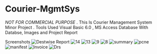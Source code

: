 # Courier-MgmtSys

*NOT FOR COMMERCIAL PURPOSE* .
This Is Courier Management System Minor Project . 
Tools Used Visual Basic 6.0  , MS Access Database 
With Databse, Images and Project Report 


Screenshots
![Destwise Report](https://github.com/arihantjain-aj/Courier-MgmtSys/assets/121403074/15226fc5-f1ed-43e2-a23b-c8fd64bae153)
![14](https://github.com/arihantjain-aj/Courier-MgmtSys/assets/121403074/bb17205b-c54b-443a-854a-8864cfd57533)
![13](https://github.com/arihantjain-aj/Courier-MgmtSys/assets/121403074/8f87abd0-54d1-4e1b-9b95-c1456ff119bf)
![9](https://github.com/arihantjain-aj/Courier-MgmtSys/assets/121403074/730d1ee6-cf70-47e8-8cfe-fa185ab52cb7)
![8](https://github.com/arihantjain-aj/Courier-MgmtSys/assets/121403074/00c3c4e8-c924-4460-a8af-5b11cc202852)
![summary](https://github.com/arihantjain-aj/Courier-MgmtSys/assets/121403074/77be32fb-45bf-4931-9cbe-93ce49a2eb49)
![pcne](https://github.com/arihantjain-aj/Courier-MgmtSys/assets/121403074/54ab26b9-43be-4e3c-8b31-e2b124a8980e)
![manifest](https://github.com/arihantjain-aj/Courier-MgmtSys/assets/121403074/c98a63c9-3b34-4ded-9ee6-982ddbbeb6e5)
![Invoice](https://github.com/arihantjain-aj/Courier-MgmtSys/assets/121403074/8e37fb20-380d-4907-8510-08af559b09c2)
![Drs](https://github.com/arihantjain-aj/Courier-MgmtSys/assets/121403074/79d3c5ef-4ddb-44a1-ae51-2401a5f877cd)
